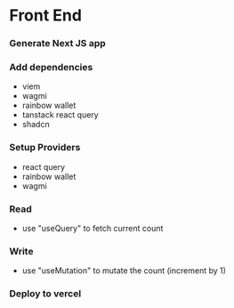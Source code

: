 # Front End

### Generate Next JS app

### Add dependencies

- viem
- wagmi
- rainbow wallet
- tanstack react query
- shadcn

### Setup Providers

- react query
- rainbow wallet
- wagmi

### Read

- use "useQuery" to fetch current count

### Write

- use "useMutation" to mutate the count (increment by 1)

### Deploy to vercel
